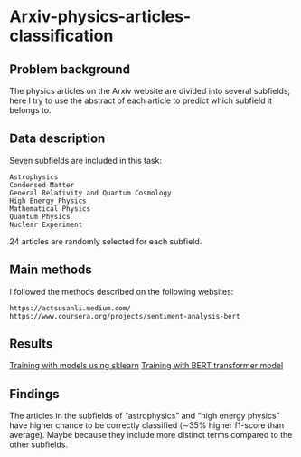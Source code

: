 # Arxiv-physics-articles-classification

## Problem background
The physics articles on the Arxiv website are divided into several subfields, here I try to use the abstract of each article to predict which subfield it belongs to.

## Data description
Seven subfields are included in this task:
```
Astrophysics
Condensed Matter
General Relativity and Quantum Cosmology
High Energy Physics
Mathematical Physics
Quantum Physics
Nuclear Experiment
```
24 articles are randomly selected for each subfield.

## Main methods
I followed the methods described on the following websites:
```
https://actsusanli.medium.com/
https://www.coursera.org/projects/sentiment-analysis-bert
```

## Results
[Training with models using sklearn](https://github.com/Ziziaozzz/Arxiv-physics-articles-classification/blob/main/Arxiv%20NLP_sklearn.ipynb) 
[Training with BERT transformer model](https://github.com/Ziziaozzz/Arxiv-physics-articles-classification/blob/main/Arxiv%20NLP_BERT.ipynb)

## Findings
The articles in the subfields of “astrophysics” and “high energy physics” have higher chance to be correctly classified (∼35% higher f1-score than average). Maybe because they include more distinct terms compared to the other subfields.
